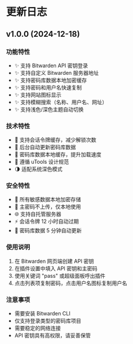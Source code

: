 # 更新日志

## v1.0.0 (2024-12-18)

### 功能特性
- ✨ 支持 Bitwarden API 密钥登录
- ✨ 支持自定义 Bitwarden 服务器地址
- ✨ 支持密码库数据本地加密缓存
- ✨ 支持密码和用户名快速复制
- ✨ 支持网站图标显示
- ✨ 支持模糊搜索（名称、用户名、网址）
- ✨ 支持浅色/深色主题自动切换

### 技术特性
- 🔑 支持会话令牌缓存，减少解锁次数
- 🚀 后台自动更新密码库数据
- 💾 密码库数据本地缓存，提升加载速度
- 🎨 遵循 uTools 设计规范
- 🌗 适配系统深色模式

### 安全特性
- 🔐 所有敏感数据本地加密存储
- 🔑 主密码不上传，仅本地使用
- 🌐 支持自托管服务器
- ⚡ 会话令牌 12 小时自动过期
- 🔄 密码库数据 5 分钟自动更新

### 使用说明
1. 在 Bitwarden 网页端创建 API 密钥
2. 在插件设置中填入 API 密钥和主密码
3. 使用关键词 "pass" 或超级面板呼出插件
4. 点击列表项复制密码，点击用户名图标复制用户名

### 注意事项
- 需要安装 Bitwarden CLI
- 仅支持登录类型的密码库项目
- 需要稳定的网络连接
- API 密钥具有高权限，请妥善保管 